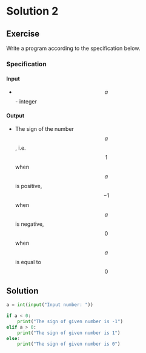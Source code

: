 # Solution 2

## Exercise 

Write a program according to the specification below.

### Specification

#### Input

* $$a$$ - integer

#### Output

* The sign of the number $$a$$, i.e. $$1$$ when $$a$$ is positive, $$-1$$ when $$a$$ is negative, $$0$$ when $$a$$ is equal to $$0$$ 

## Solution

```python
a = int(input("Input number: "))

if a < 0:
    print("The sign of given number is -1")
elif a > 0:
    print("The sign of given number is 1")
else:
    print("The sign of given number is 0")
```
